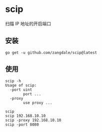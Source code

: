 # scip
扫描 IP 地址的开启端口

## 安装

```
go get -u github.com/zangdale/scip@latest
```

## 使用

```
scip -h
Usage of scip:
  -port uint
        port ...
  -proxy
        use proxy ...
```

```
scip
scip 192.168.10.10
scip -proxy 192.168.10.10
scip -port 8080
```
